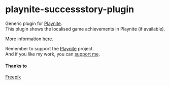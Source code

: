 # playnite-successstory-plugin
Generic plugin for [Playnite](https://playnite.link).  
This plugin shows the localised game achievements in Playnite (if available). 

More information [here](https://playnite.link/forum/thread-275.html).

Remember to support the [Playnite](https://www.patreon.com/playnite) project.  
And if you like my work, you can [support me](https://www.paypal.me/lacro59). 

#### Thanks to
[Freepik](https://www.flaticon.com/authors/freepik)
